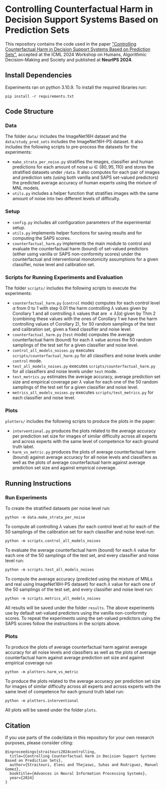 # Controlling Counterfactual Harm in Decision Support Systems Based on Prediction Sets

This repository contains the code used in the paper ["Controlling Counterfactual Harm in Decision Support Systems Based on Prediction Sets"](https://openreview.net/pdf?id=PyTkA6HkzX), accepted at the ICML 2024 Workshop on Humans, Algorithmic Decision-Making and Society and published at **NeurIPS 2024**.

## **Install Dependencies**

Experiments ran on python 3.10.9. To install the required libraries run:

```pip install -r requirements.txt```


## **Code Structure**

### **Data**
The folder ```data/``` includes the ImageNet16H dataset and the ```data/study_pred_sets``` includes the ImageNet16H-PS dataset. It also includes the following scripts to pre-process the datasets for the experiments:
*  `make_strata_per_noise.py` stratifies the images, classifier and human predictions for each amount of noise $\omega\in \{80,95,110\}$ and stores the stratified datasets under `/data`. It also computes for each pair of images and prediction sets (using both vanilla and SAPS set-valued predictors) the predicted average accuracy of human experts using the mixture of MNL models. 
* `utils.py` includes a helper function that stratifies images with the same amount of noise into two different levels of difficulty. 

### **Setup**
* ```config.py``` includes all configuration parameters of the experimental setup.
* ```utils.py```  implements helper functions for saving results and for computing the SAPS scores.
* ```counterfactual_harm.py``` implements the main module to control and evaluate the counterfactual harm (bound) of set-valued predictors (either using vanilla or SAPS non-conformity scores) under the counterfactual and interventional monotonicity assumptions for a given classifier, noise level and calibration set.


### **Scripts for Running Experiments and Evaluation**
The folder ```scripts/``` includes the following scripts to execute the experiments:
* ```counterfactual_harm.py``` (`control` mode) computes for each control level $\alpha$ from 0 to 1 with step $0.01$ the harm controlling $\lambda$ values given by Corollary 1 and all controlling $\lambda$ values that are $\leq \check{\lambda}(\alpha)$ given by Thm 2 (combining these values with the ones of Corollary 1 we have the harm controlling values of Corollary 2), for 50 random samplings of the test and calibration set, given a fixed classifier and noise level. 
* ```counterfactual_harm.py``` (`test` mode) computes the average counterfactual harm (bound) for each $\lambda$ value across the 50 random samplings of the test set for a given classifier and  noise level.
* ```control_all_models_noises.py``` executes `scripts/counterfactual_harm.py` for all classifiers and noise levels under `control` mode.
* `test_all_models_noises.py` executes `scripts/counterfactual_harm.py` for all classifiers and noise levels under `test` mode.
* `test_metrics.py` estimates the average accuracy, average prediction set size and empirical coverage per $\lambda$ value 
 for each one of the 50 random samplings of the test set for a given classifier and noise level.  
* `metrics_all_models_noises.py` executes `scripts/test_metrics.py` for each classifier and noise level.

### **Plots**
```plotters/``` includes the following scripts to produce the plots in the paper:
* ```interventional.py``` produces the plots related to the average accuracy  per prediction set size for images of similar difficulty across all experts and across experts with the same level of competence for each ground truth label.
* ```harm_vs_metric.py``` produces the plots of average counterfactual harm (bound) against average accuracy for all noise levels and classifiers as well as the plots of average counterfactual harm against average prediction set size and against empirical coverage.  

## **Running Instructions**

### **Run Experiments**
To create the stratified datasets per noise level run:

```python -m data.make_strata_per_noise```

To compute all controlling $\lambda$ values (for each control level $\alpha$) for each of the 50 samplings of the calibration set for each classifier and noise level run:

```python -m scripts.control_all_models_noises```

To evaluate the average counterfactual harm (bound) for each $\lambda$ value for each one of the 50 samplings of the test set, and every classifier and noise level run:

```python -m scripts.test_all_models_noises```

To compute the average accuracy (predicted using the mixture of MNLs and real using ImageNet16H-PS dataset) for each $\lambda$ value for each one of the 50 samplings of the test set, and every classifier and noise level run:

```python -m scripts.metrics_all_models_noises```

 All results will be saved under the folder `results`. The above experiments use by default set-valued predictors using the vanilla non-conformity scores. To repeat the experiments using the set-valued predictors using the SAPS scores follow the instructions in the scripts above. 

### **Plots** 
To produce the plots of average counterfactual harm against average accuracy for all noise levels and classifiers as well as the plots of average counterfactual harm against average prediction set size and against empirical coverage run

 ```python -m plotters.harm_vs_metric``` 

To produce the plots related to the average accuracy  per prediction set size for images of similar difficulty across all experts and across experts with the same level of competence for each ground truth label run:

```python -m plotters.interventional```

All plots will be saved under the folder `plots`.


## **Citation**
If you use parts of the code/data in this repository for your own research purposes, please consider citing:

```
@inproceedings{straitouri2024controlling,
  title={Controlling Counterfactual Harm in Decision Support Systems Based on Prediction Sets},
  author={Straitouri, Eleni and Thejaswi, Suhas and Rodriguez, Manuel Gomez},
  booktitle={Advances in Neural Information Processing Systems},
  year={2024}
}

```
